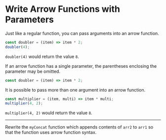 # Write Arrow Functions with Parameters

Just like a regular function, you can pass arguments into an arrow function.

```js
const doubler = (item) => item * 2;
doubler(4);
```

`doubler(4)` would return the value `8`.

If an arrow function has a single parameter, the parentheses enclosing the parameter may be omitted.

```js
const doubler = (item) => item * 2;
```

It is possible to pass more than one argument into an arrow function.

```js
const multiplier = (item, multi) => item * multi;
multiplier(4, 2);
```

`multiplier(4, 2)` would return the value `8`.

---

Rewrite the `myConcat` function which appends contents of `arr2` to `arr1` so that the function uses arrow function syntax.
